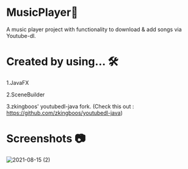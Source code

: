 # MusicPlayer🎵

A music player project with functionality to download & add songs via Youtube-dl.

# Created by using... 🛠

1.JavaFX 

2.SceneBuilder

3.zkingboos' youtubedl-java fork. (Check this out : https://github.com/zkingboos/youtubedl-java)

# Screenshots 📷

![2021-08-15 (2)](https://user-images.githubusercontent.com/86152924/129460825-6cf12381-62e0-4412-b80e-fc2a6c936140.png)







 
 
 
